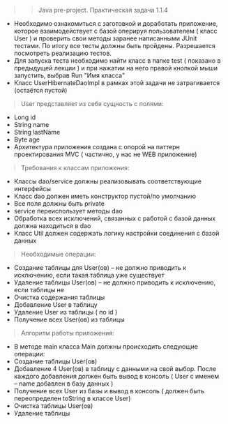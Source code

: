 >> Java pre-project. Практическая задача 1.1.4


- Необходимо ознакомиться с заготовкой и доработать приложение, которое взаимодействует с базой оперируя пользователем ( класс User ) и проверить свои методы заранее написанными JUnit тестами. По итогу все тесты должны быть пройдены. Разрешается посмотреть реализацию тестов.
- Для запуска теста необходимо найти класс в папке test ( показано в предыдущей лекции ) и при нажатии на него правой кнопкой мыши запустить, выбрав Run "Имя класса"
- Класс UserHibernateDaoImpl в рамках этой задачи не затрагивается (остаётся пустой)

>User представляет из себя сущность с полями:

- Long id
- String name
- String lastName
- Byte age
- Архитектура приложения создана с опорой на паттерн проектирования MVC ( частично, у нас не WEB приложение)



>Требования к классам приложения:

- Классы dao/service должны реализовывать соответствующие интерфейсы
- Класс dao должен иметь конструктор пустой/по умолчанию
- Все поля должны быть private
- service переиспользует методы dao
- Обработка всех исключений, связанных с работой с базой данных должна находиться в dao 
- Класс Util должен содержать логику настройки соединения с базой данных


>Необходимые операции:

- Создание таблицы для User(ов) – не должно приводить к исключению, если такая таблица уже существует
- Удаление таблицы User(ов) – не должно приводить к исключению, если таблицы не
- Очистка содержания таблицы
- Добавление User в таблицу
- Удаление User из таблицы ( по id )
- Получение всех User(ов) из таблицы


>Алгоритм работы приложения:

- В методе main класса Main должны происходить следующие операции:
- Создание таблицы User(ов)
- Добавление 4 User(ов) в таблицу с данными на свой выбор. После каждого добавления должен быть вывод в консоль ( User с именем – name добавлен в базу данных )
- Получение всех User из базы и вывод в консоль ( должен быть переопределен toString в классе User)
- Очистка таблицы User(ов)
- Удаление таблицы
